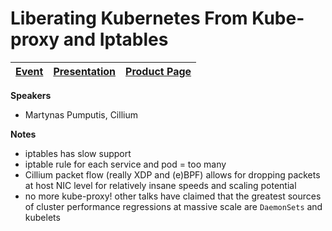 # Liberating Kubernetes From Kube-proxy and Iptables

| [Event](https://sched.co/Uaam) | [Presentation](presentation/Liberating%20k8s%20from%20kube-proxy%20and%20iptables.pdf) | [Product Page](http://cilium.io) |
| - | - | - |

**Speakers**
* Martynas Pumputis, Cillium

**Notes**
* iptables has slow support
* iptable rule for each service and pod = too many
* Cillium packet flow (really XDP and (e)BPF) allows for dropping packets at host NIC level for relatively insane speeds and scaling potential
* no more kube-proxy! other talks have claimed that the greatest sources of cluster performance regressions at massive scale are ```DaemonSets``` and kubelets